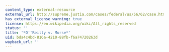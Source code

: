 ```yaml
---
content_type: external-resource
external_url: http://supreme.justia.com/cases/federal/us/56/62/case.html
has_external_license_warning: true
license: https://en.wikipedia.org/wiki/All_rights_reserved
status: ''
title: '*O''Reilly v. Morse*'
uid: bda4c4bd-816a-4210-88fb-f6a74720263d
wayback_url: ''
---
```

